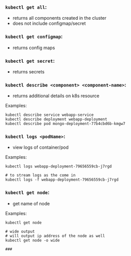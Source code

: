 ### `kubectl get all`:
- returns all components created in the cluster
- does not include configmap/secret

### `kubectl get configmap`:
- returns config maps

### `kubectl get secret`:
- returns secrets

### `kubectl describe <component> <component-name>`:
- returns additional details on k8s resource

Examples:
```
kubectl describe service webapp-service
kubectl describe deployment webapp-deployment
kubectl describe pod mongo-deployment-77b4cbd6b-kmgw7
```

### `kubectl logs <podName>`:
- view logs of container/pod

Examples:
```
kubectl logs webapp-deployment-79656559cb-j7rgd

# to stream logs as the come in
kubectl logs -f webapp-deployment-79656559cb-j7rgd
```

### `kubectl get node`:
- get name of node

Examples:
```
kubectl get node

# wide output
# will output ip address of the node as well
kubectl get node -o wide

###